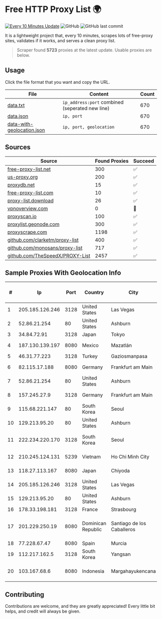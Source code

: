 
# Free HTTP Proxy List 🌍

[![Every 10 Minutes Update](https://github.com/mertguvencli/http-proxy-list/actions/workflows/main.yml/badge.svg?branch=main)](https://github.com/mertguvencli/http-proxy-list/actions/workflows/main.yml)
![GitHub](https://img.shields.io/github/license/mertguvencli/http-proxy-list)
![GitHub last commit](https://img.shields.io/github/last-commit/mertguvencli/http-proxy-list)

It is a lightweight project that, every 10 minutes, scrapes lots of free-proxy sites, validates if it works, and serves a clean proxy list.


> Scraper found **5723** proxies at the latest update. Usable proxies are below.

## Usage

Click the file format that you want and copy the URL.


|File|Content|Count|
|----|-------|-----|
|[data.txt](https://raw.githubusercontent.com/mertguvencli/http-proxy-list/main/proxy-list/data.txt)|`ip_address:port` combined (seperated new line)|670|
|[data.json](https://raw.githubusercontent.com/mertguvencli/http-proxy-list/main/proxy-list/data.json)|`ip, port`|670|
|[data-with-geolocation.json](https://raw.githubusercontent.com/mertguvencli/http-proxy-list/main/proxy-list/data-with-geolocation.json)|`ip, port, geolocation`|670|

## Sources

|Source|Found Proxies|Succeed|
|------|-------------|-------|
|[free-proxy-list.net](https://free-proxy-list.net)|300|✅|
|[us-proxy.org](https://www.us-proxy.org)|200|✅|
|[proxydb.net](http://proxydb.net)|15|✅|
|[free-proxy-list.com](https://free-proxy-list.com/?page=&port=&type%5B%5D=http&type%5B%5D=https&up_time=0&search=Search)|10|✅|
|[proxy-list.download](https://www.proxy-list.download/HTTP)|26|✅|
|[vpnoverview.com](https://vpnoverview.com/privacy/anonymous-browsing/free-proxy-servers)|0|🚫|
|[proxyscan.io](https://www.proxyscan.io)|100|✅|
|[proxylist.geonode.com](https://proxylist.geonode.com/api/proxy-list?limit=300&page=1&sort_by=lastChecked&sort_type=desc&protocols=http,https)|300|✅|
|[proxyscrape.com](https://api.proxyscrape.com/v2/?request=displayproxies&protocol=http&timeout=10000&country=all&ssl=all&anonymity=all)|1198|✅|
|[github.com/clarketm/proxy-list](https://raw.githubusercontent.com/clarketm/proxy-list/master/proxy-list-raw.txt)|400|✅|
|[github.com/monosans/proxy-list](https://raw.githubusercontent.com/monosans/proxy-list/main/proxies/http.txt)|717|✅|
|[github.com/TheSpeedX/PROXY-List](https://raw.githubusercontent.com/TheSpeedX/PROXY-List/master/http.txt)|2457|✅|


## Sample Proxies With Geolocation Info

|#|Ip|Port|Country|City|Internet Service Provider|
|-|--|----|-------|----|-------------------------|
|1|205.185.126.246|3128|United States|Las Vegas|FranTech Solutions|
|2|52.86.21.254|80|United States|Ashburn|Amazon.com, Inc.|
|3|34.84.72.91|3128|Japan|Tokyo|Google LLC|
|4|187.130.139.197|8080|Mexico|Mazatlán|Uninet S.A. de C.V.|
|5|46.31.77.223|3128|Turkey|Gaziosmanpasa|Talha Bogaz|
|6|82.115.17.188|8080|Germany|Frankfurt am Main|BitCommand LLC|
|7|52.86.21.254|80|United States|Ashburn|Amazon.com, Inc.|
|8|157.245.27.9|3128|Germany|Frankfurt am Main|DigitalOcean, LLC|
|9|115.68.221.147|80|South Korea|Seoul|SMILESERV|
|10|129.213.95.20|80|United States|Ashburn|Oracle Corporation|
|11|222.234.220.170|3128|South Korea|Seoul|SK Broadband Co Ltd|
|12|210.245.124.131|5239|Vietnam|Ho Chi Minh City|FPT Telecom Company|
|13|118.27.113.167|8080|Japan|Chiyoda|GMO Internet, Inc.|
|14|205.185.126.246|3128|United States|Las Vegas|FranTech Solutions|
|15|129.213.95.20|80|United States|Ashburn|Oracle Corporation|
|16|178.33.198.181|3128|France|Strasbourg|OVH SAS|
|17|201.229.250.19|8080|Dominican Republic|Santiago de los Caballeros|Compañía Dominicana de Teléfonos S. A.|
|18|77.228.67.47|8080|Spain|Murcia|IPCOM|
|19|112.217.162.5|3128|South Korea|Yangsan|LG DACOM Corporation|
|20|103.167.68.6|8080|Indonesia|Margahayukencana|PT Kataji Nukami Indonesia|



## Contributing

Contributions are welcome, and they are greatly appreciated! Every
little bit helps, and credit will always be given.

